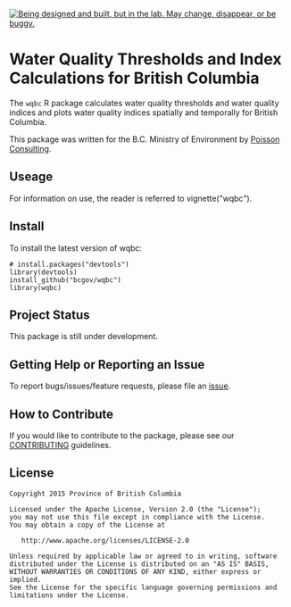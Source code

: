 <!-- README.md is generated from README.Rmd. Please edit that file -->
<a rel="Exploration" href="https://github.com/BCDevExchange/docs/blob/master/discussion/projectstates.md"><img alt="Being designed and built, but in the lab. May change, disappear, or be buggy." style="border-width:0" src="http://bcdevexchange.org/badge/2.svg" title="Being designed and built, but in the lab. May change, disappear, or be buggy." /></a>

Water Quality Thresholds and Index Calculations for British Columbia
====================================================================

The `wqbc` R package calculates water quality thresholds and water quality indices and plots water quality indices spatially and temporally for British Columbia.

This package was written for the B.C. Ministry of Environment by [Poisson Consulting](http://www.poissonconsulting.ca/).

Useage
------

For information on use, the reader is referred to vignette("wqbc").

Install
-------

To install the latest version of wqbc:

    # install.packages("devtools")
    library(devtools)
    install_github("bcgov/wqbc")
    library(wqbc)

Project Status
--------------

This package is still under development.

Getting Help or Reporting an Issue
----------------------------------

To report bugs/issues/feature requests, please file an [issue](https://github.com/bcgov/wqbc/issues/).

How to Contribute
-----------------

If you would like to contribute to the package, please see our [CONTRIBUTING](CONTRIBUTING.md) guidelines.

License
-------

    Copyright 2015 Province of British Columbia

    Licensed under the Apache License, Version 2.0 (the "License");
    you may not use this file except in compliance with the License.
    You may obtain a copy of the License at 

       http://www.apache.org/licenses/LICENSE-2.0

    Unless required by applicable law or agreed to in writing, software
    distributed under the License is distributed on an "AS IS" BASIS,
    WITHOUT WARRANTIES OR CONDITIONS OF ANY KIND, either express or implied.
    See the License for the specific language governing permissions and
    limitations under the License.
